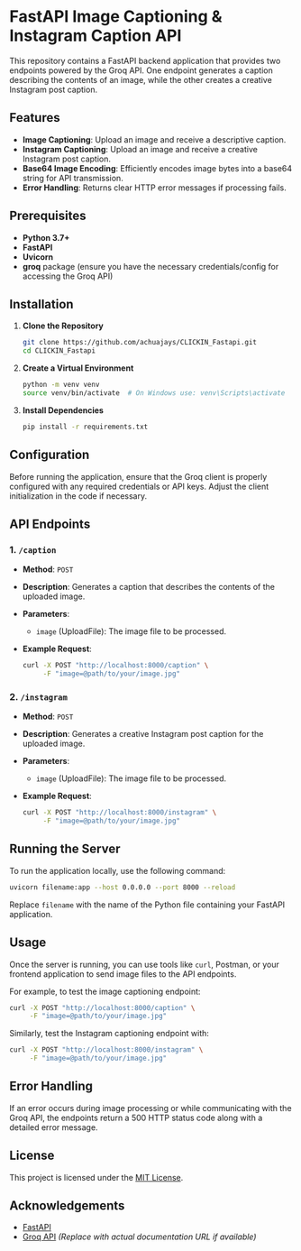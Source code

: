 # FastAPI Image Captioning & Instagram Caption API

This repository contains a FastAPI backend application that provides two endpoints powered by the Groq API. One endpoint generates a caption describing the contents of an image, while the other creates a creative Instagram post caption.

## Features

- **Image Captioning**: Upload an image and receive a descriptive caption.
- **Instagram Captioning**: Upload an image and receive a creative Instagram post caption.
- **Base64 Image Encoding**: Efficiently encodes image bytes into a base64 string for API transmission.
- **Error Handling**: Returns clear HTTP error messages if processing fails.

## Prerequisites

- **Python 3.7+**
- **FastAPI**
- **Uvicorn**
- **groq** package (ensure you have the necessary credentials/config for accessing the Groq API)

## Installation

1. **Clone the Repository**

   ```bash
   git clone https://github.com/achuajays/CLICKIN_Fastapi.git
   cd CLICKIN_Fastapi
   ```

2. **Create a Virtual Environment**

   ```bash
   python -m venv venv
   source venv/bin/activate  # On Windows use: venv\Scripts\activate
   ```

3. **Install Dependencies**

   ```bash
   pip install -r requirements.txt
   ```

## Configuration

Before running the application, ensure that the Groq client is properly configured with any required credentials or API keys. Adjust the client initialization in the code if necessary.

## API Endpoints

### 1. `/caption`

- **Method**: `POST`
- **Description**: Generates a caption that describes the contents of the uploaded image.
- **Parameters**:
  - `image` (UploadFile): The image file to be processed.
- **Example Request**:

   ```bash
   curl -X POST "http://localhost:8000/caption" \
        -F "image=@path/to/your/image.jpg"
   ```

### 2. `/instagram`

- **Method**: `POST`
- **Description**: Generates a creative Instagram post caption for the uploaded image.
- **Parameters**:
  - `image` (UploadFile): The image file to be processed.
- **Example Request**:

   ```bash
   curl -X POST "http://localhost:8000/instagram" \
        -F "image=@path/to/your/image.jpg"
   ```

## Running the Server

To run the application locally, use the following command:

```bash
uvicorn filename:app --host 0.0.0.0 --port 8000 --reload
```

Replace `filename` with the name of the Python file containing your FastAPI application.

## Usage

Once the server is running, you can use tools like `curl`, Postman, or your frontend application to send image files to the API endpoints.

For example, to test the image captioning endpoint:

```bash
curl -X POST "http://localhost:8000/caption" \
     -F "image=@path/to/your/image.jpg"
```

Similarly, test the Instagram captioning endpoint with:

```bash
curl -X POST "http://localhost:8000/instagram" \
     -F "image=@path/to/your/image.jpg"
```

## Error Handling

If an error occurs during image processing or while communicating with the Groq API, the endpoints return a 500 HTTP status code along with a detailed error message.

## License

This project is licensed under the [MIT License](LICENSE).

## Acknowledgements

- [FastAPI](https://fastapi.tiangolo.com/)
- [Groq API](#) *(Replace with actual documentation URL if available)*
```


